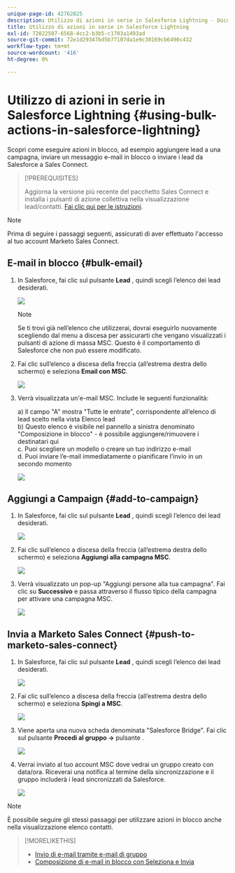 ```yaml
---
unique-page-id: 42762825
description: Utilizzo di azioni in serie in Salesforce Lightning - Documenti Marketo - Documentazione del prodotto
title: Utilizzo di azioni in serie in Salesforce Lightning
exl-id: 72022507-6568-4cc2-b3b5-c1703a1493ad
source-git-commit: 72e1d29347bd5b77107da1e9c30169cb6490c432
workflow-type: tm+mt
source-wordcount: '416'
ht-degree: 0%

---
```


# Utilizzo di azioni in serie in Salesforce Lightning {#using-bulk-actions-in-salesforce-lightning}

Scopri come eseguire azioni in blocco, ad esempio aggiungere lead a una campagna, inviare un messaggio e-mail in blocco o inviare i lead da Salesforce a Sales Connect.

>[!PREREQUISITES]
>
>Aggiorna la versione più recente del pacchetto Sales Connect e installa i pulsanti di azione collettiva nella visualizzazione lead/contatti. [Fai clic qui per le istruzioni](https://s3.amazonaws.com/tout-user-store/salesforce/assets/SF+Guide+for+Lightning.pdf).

>[!NOTE]
>
>Prima di seguire i passaggi seguenti, assicurati di aver effettuato l&#39;accesso al tuo account Marketo Sales Connect.

## E-mail in blocco {#bulk-email}

1. In Salesforce, fai clic sul pulsante **Lead** , quindi scegli l’elenco dei lead desiderati.

   ![](assets/one-6.png)

   >[!NOTE]
   >
   >Se ti trovi già nell’elenco che utilizzerai, dovrai eseguirlo nuovamente scegliendo dal menu a discesa per assicurarti che vengano visualizzati i pulsanti di azione di massa MSC. Questo è il comportamento di Salesforce che non può essere modificato.

1. Fai clic sull’elenco a discesa della freccia (all’estrema destra dello schermo) e seleziona **Email con MSC**.

   ![](assets/two-6.png)

1. Verrà visualizzata un&#39;e-mail MSC. Include le seguenti funzionalità:

   a) Il campo &quot;A&quot; mostra &quot;Tutte le entrate&quot;, corrispondente all’elenco di lead scelto nella vista Elenco lead\
   b) Questo elenco è visibile nel pannello a sinistra denominato &quot;Composizione in blocco&quot; - è possibile aggiungere/rimuovere i destinatari qui\
   c. Puoi scegliere un modello o creare un tuo indirizzo e-mail\
   d. Puoi inviare l’e-mail immediatamente o pianificare l’invio in un secondo momento

   ![](assets/three-5.png)

## Aggiungi a Campaign {#add-to-campaign}

1. In Salesforce, fai clic sul pulsante **Lead** , quindi scegli l’elenco dei lead desiderati.

   ![](assets/four-4.png)

1. Fai clic sull’elenco a discesa della freccia (all’estrema destra dello schermo) e seleziona **Aggiungi alla campagna MSC**.

   ![](assets/five-4.png)

1. Verrà visualizzato un pop-up &quot;Aggiungi persone alla tua campagna&quot;. Fai clic su **Successivo** e passa attraverso il flusso tipico della campagna per attivare una campagna MSC.

   ![](assets/six-1.png)

## Invia a Marketo Sales Connect {#push-to-marketo-sales-connect}

1. In Salesforce, fai clic sul pulsante **Lead** , quindi scegli l’elenco dei lead desiderati.

   ![](assets/seven-2.png)

1. Fai clic sull’elenco a discesa della freccia (all’estrema destra dello schermo) e seleziona **Spingi a MSC**.

   ![](assets/eight-2.png)

1. Viene aperta una nuova scheda denominata &quot;Salesforce Bridge&quot;. Fai clic sul pulsante **Procedi al gruppo →** pulsante .

   ![](assets/nine-2.png)

1. Verrai inviato al tuo account MSC dove vedrai un gruppo creato con data/ora. Riceverai una notifica al termine della sincronizzazione e il gruppo includerà i lead sincronizzati da Salesforce.

   ![](assets/ten-1.png)

>[!NOTE]
>
>È possibile seguire gli stessi passaggi per utilizzare azioni in blocco anche nella visualizzazione elenco contatti.

>[!MORELIKETHIS]
>
>* [Invio di e-mail tramite e-mail di gruppo](/help/marketo/product-docs/marketo-sales-connect/email/using-the-compose-window/sending-emails-via-group-email.md)
>* [Composizione di e-mail in blocco con Seleziona e Invia](/help/marketo/product-docs/marketo-sales-connect/email/using-the-compose-window/composing-bulk-emails-with-select-and-send.md#sending-emails)


